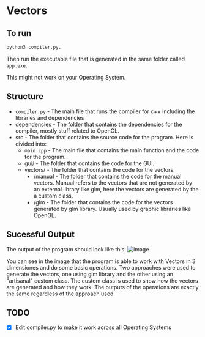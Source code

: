 # Vectors

## To run

``` python
python3 compiler.py. 
```

Then run the executable file that is generated in the same folder called `app.exe`.

This might not work on your Operating System.

## Structure
- `compiler.py` - The main file that runs the compiler for c++ including the libraries and dependencies
- dependencies - The folder that contains the dependencies for the compiler, mostly stuff related to OpenGL.
- src - The folder that contains the source code for the program. Here is divided into:
    - `main.cpp` - The main file that contains the main function and the code for the program.
    - gui/ - The folder that contains the code for the GUI.
    - vectors/ - The folder that contains the code for the vectors.
        - /manual - The folder that contains the code for the manual vectors. Manual refers to the vectors that are not generated by an external library like glm, here the vectors are generated by the a custom class.
        - /glm - The folder that contains the code for the vectors generated by glm library. Usually used by graphic libraries like OpenGL.

## Sucessful Output
The output of the program should look like this: 
![image](https://user-images.githubusercontent.com/49286935/230702024-0d198372-e528-4f35-a8a0-fa60a775fcec.png)



You can see in the image that the program is able to work with Vectors in 3 dimensiones and do some basic operations. Two approaches were used to generate the vectors, one using glm library and the other using an "artisanal" custom class. The custom class is used to show how the vectors are generated and how they work. The outputs of the operations are exactly the same regardless of the approach used.
## TODO
- [X] Edit compiler.py to make it work across all Operating Systems
